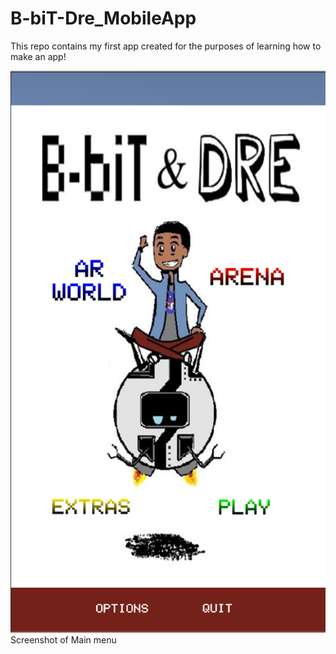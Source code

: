 # B-biT-Dre_MobileApp
This repo contains my first app created for the purposes of learning how to make an app! 

![Alt text](Images/BbiT&Dre.png)
<br/> Screenshot of Main menu

